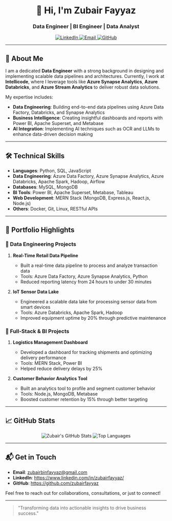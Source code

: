 <h1 align="center">👋 Hi, I'm Zubair Fayyaz</h1>
<h3 align="center">Data Engineer | BI Engineer | Data Analyst</h3>

<p align="center">
  <a href="https://pk.linkedin.com/in/zubairfayyaz" target="_blank">
    <img src="https://img.shields.io/badge/LinkedIn-zubairfayyaz-blue?style=flat-square&logo=linkedin" alt="LinkedIn">
  </a>
  <a href="mailto:zubair@gmail.com" target="_blank">
    <img src="https://img.shields.io/badge/Email-zubair@gmail.com-red?style=flat-square&logo=gmail" alt="Email">
  </a>
  <a href="https://github.com/zubairfayyaz" target="_blank">
    <img src="https://img.shields.io/badge/GitHub-zubairfayyaz-black?style=flat-square&logo=github" alt="GitHub">
  </a>
</p>

---

## 💼 About Me

I am a dedicated **Data Engineer** with a strong background in designing and implementing scalable data pipelines and architectures. Currently, I work at **Intellicode**, where I leverage tools like **Azure Synapse Analytics**, **Azure Databricks**, and **Azure Stream Analytics** to deliver robust data solutions.

My expertise includes:

- **Data Engineering**: Building end-to-end data pipelines using Azure Data Factory, Databricks, and Synapse Analytics  
- **Business Intelligence**: Creating insightful dashboards and reports with Power BI, Apache Superset, and Metabase  
- **AI Integration**: Implementing AI techniques such as OCR and LLMs to enhance data-driven decision making  

---

## 🛠️ Technical Skills

- **Languages**: Python, SQL, JavaScript  
- **Data Engineering**: Azure Data Factory, Azure Synapse Analytics, Azure Databricks, Apache Spark, Hadoop, Airflow  
- **Databases**: MySQL, MongoDB  
- **BI Tools**: Power BI, Apache Superset, Metabase, Tableau  
- **Web Development**: MERN Stack (MongoDB, Express.js, React.js, Node.js)  
- **Others**: Docker, Git, Linux, RESTful APIs  

---

## 📂 Portfolio Highlights

### 🔹 Data Engineering Projects

1. **Real-Time Retail Data Pipeline**  
   - Built a real-time data pipeline to process and analyze transaction data  
   - Tools: Azure Data Factory, Azure Synapse Analytics, Python  
   - Reduced reporting latency from 24 hours to under 30 minutes  

2. **IoT Sensor Data Lake**  
   - Engineered a scalable data lake for processing sensor data from smart devices  
   - Tools: Azure Databricks, Apache Spark, Hadoop  
   - Improved equipment uptime by 20% through predictive maintenance  

### 🔹 Full-Stack & BI Projects

1. **Logistics Management Dashboard**  
   - Developed a dashboard for tracking shipments and optimizing delivery performance  
   - Tools: MERN Stack, Power BI  
   - Helped reduce delivery delays by 25%  

2. **Customer Behavior Analytics Tool**  
   - Built an analytics tool to profile and segment customer behavior  
   - Tools: Node.js, MongoDB, Metabase  
   - Boosted customer retention by 15% through better targeting  

---

## 📈 GitHub Stats

<p align="center">
  <img src="https://github-readme-stats.vercel.app/api?username=zubairfayyaz&show_icons=true&theme=radical" alt="Zubair's GitHub Stats" />
  <img src="https://github-readme-stats.vercel.app/api/top-langs/?username=zubairfayyaz&layout=compact&theme=radical" alt="Top Languages" />
</p>

---

## 📬 Get in Touch

- **Email**:  zubairbinfayyaz@gmail.com  
- **LinkedIn**:  https://www.linkedin.com/in/zubairfayyaz/  
- **GitHub**:  https://github.com/zubairfayyaz 

Feel free to reach out for collaborations, consultations, or just to connect!

---

> "Transforming data into actionable insights to drive business success."
